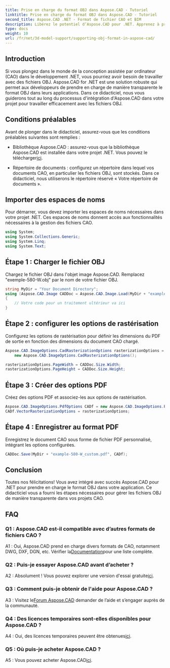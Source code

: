 ```yaml
---
title: Prise en charge du format OBJ dans Aspose.CAD - Tutoriel
linktitle: Prise en charge du format OBJ dans Aspose.CAD - Tutoriel
second_title: Aspose.CAD .NET - Format de fichier CAO et BIM
description: Libérez le potentiel d’Aspose.CAD pour .NET. Apprenez à prendre en charge de manière transparente le format OBJ dans vos applications de CAO grâce à ce didacticiel étape par étape.
type: docs
weight: 10
url: /fr/net/3d-model-support/supporting-obj-format-in-aspose-cad/
---
```

## Introduction

Si vous plongez dans le monde de la conception assistée par ordinateur (CAO) dans le développement .NET, vous pourriez avoir besoin de travailler avec des fichiers OBJ. Aspose.CAD for .NET est une solution robuste qui permet aux développeurs de prendre en charge de manière transparente le format OBJ dans leurs applications. Dans ce didacticiel, nous vous guiderons tout au long du processus d'intégration d'Aspose.CAD dans votre projet pour travailler efficacement avec les fichiers OBJ.

## Conditions préalables

Avant de plonger dans le didacticiel, assurez-vous que les conditions préalables suivantes sont remplies :

-  Bibliothèque Aspose.CAD : assurez-vous que la bibliothèque Aspose.CAD est installée dans votre projet .NET. Vous pouvez le télécharger[ici](https://releases.aspose.com/cad/net/).

- Répertoire de documents : configurez un répertoire dans lequel vos documents CAO, en particulier les fichiers OBJ, sont stockés. Dans ce didacticiel, nous utiliserons le répertoire réservé « Votre répertoire de documents ».

## Importer des espaces de noms

Pour démarrer, vous devez importer les espaces de noms nécessaires dans votre projet .NET. Ces espaces de noms donnent accès aux fonctionnalités nécessaires à la gestion des fichiers CAO.

```csharp
using System;
using System.Collections.Generic;
using System.Linq;
using System.Text;
```


## Étape 1 : Charger le fichier OBJ

Chargez le fichier OBJ dans l'objet image Aspose.CAD. Remplacez "exemple-580-W.obj" par le nom de votre fichier OBJ.

```csharp
string MyDir = "Your Document Directory";
using (Aspose.CAD.Image CADDoc = Aspose.CAD.Image.Load(MyDir + "example-580-W.obj"))
{
    // Votre code pour un traitement ultérieur va ici
}
```

## Étape 2 : configurer les options de rastérisation

Configurez les options de rastérisation pour définir les dimensions du PDF de sortie en fonction des dimensions du document CAO chargé.

```csharp
Aspose.CAD.ImageOptions.CadRasterizationOptions rasterizationOptions =
    new Aspose.CAD.ImageOptions.CadRasterizationOptions();

rasterizationOptions.PageWidth = CADDoc.Size.Width;
rasterizationOptions.PageHeight = CADDoc.Size.Height;
```

## Étape 3 : Créer des options PDF

Créez des options PDF et associez-les aux options de rastérisation.

```csharp
Aspose.CAD.ImageOptions.PdfOptions CADf = new Aspose.CAD.ImageOptions.PdfOptions();
CADf.VectorRasterizationOptions = rasterizationOptions;
```

## Étape 4 : Enregistrer au format PDF

Enregistrez le document CAO sous forme de fichier PDF personnalisé, intégrant les options configurées.

```csharp
CADDoc.Save(MyDir + "example-580-W_custom.pdf", CADf);
```

## Conclusion

Toutes nos félicitations! Vous avez intégré avec succès Aspose.CAD pour .NET pour prendre en charge le format OBJ dans votre application. Ce didacticiel vous a fourni les étapes nécessaires pour gérer les fichiers OBJ de manière transparente dans vos projets CAO.

## FAQ

### Q1 : Aspose.CAD est-il compatible avec d’autres formats de fichiers CAO ?

 A1 : Oui, Aspose.CAD prend en charge divers formats de CAO, notamment DWG, DXF, DGN, etc. Vérifier la[Documentation](https://reference.aspose.com/cad/net/)pour une liste complète.

### Q2 : Puis-je essayer Aspose.CAD avant d’acheter ?

 A2 : Absolument ! Vous pouvez explorer une version d'essai gratuite[ici](https://releases.aspose.com/).

### Q3 : Comment puis-je obtenir de l'aide pour Aspose.CAD ?

 A3 : Visitez le[Forum Aspose.CAD](https://forum.aspose.com/c/cad/19) demander de l’aide et s’engager auprès de la communauté.

### Q4 : Des licences temporaires sont-elles disponibles pour Aspose.CAD ?

 A4 : Oui, des licences temporaires peuvent être obtenues[ici](https://purchase.aspose.com/temporary-license/).

### Q5 : Où puis-je acheter Aspose.CAD ?

 A5 : Vous pouvez acheter Aspose.CAD[ici](https://purchase.aspose.com/buy).